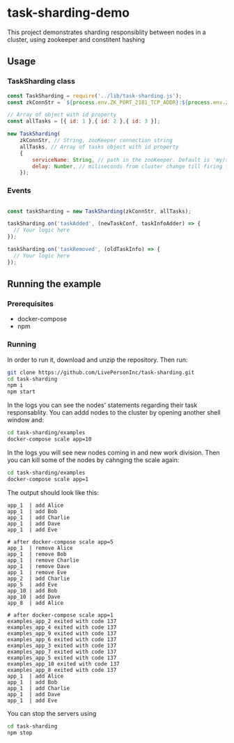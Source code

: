 # task-sharding-demo

This project demonstrates sharding responsiblity between nodes in a cluster, using zookeeper and constitent hashing

## Usage

### TaskSharding class

```js
const TaskSharding = require('../lib/task-sharding.js');
const zkConnStr = `${process.env.ZK_PORT_2181_TCP_ADDR}:${process.env.ZK_PORT_2181_TCP_PORT}`;

// Array of object with id property
const allTasks = [{ id: 1 },{ id: 2 },{ id: 3 }];

new TaskSharding(
	zkConnStr, // String, zooKeeper connection string
	allTasks, // Array of tasks object with id property
	{
		serviceName: String, // path in the zooKeeper. Default is 'my/service/name/v1'.
		delay: Number, // miliseconds from cluster change till firing the 'taskAdded','taskRemoved'. Default is 1000.
	});

```

### Events

```js

const taskSharding = new TaskSharding(zkConnStr, allTasks);

taskSharding.on('taskAdded', (newTaskConf, taskInfoAdder) => {
  // Your logic here
});

taskSharding.on('taskRemoved', (oldTaskInfo) => {
  // Your logic here
});
```

## Running the example

### Prerequisites

* docker-compose
* npm

### Running

In order to run it, download and unzip the repository. Then run:

```sh
git clone https://github.com/LivePersonInc/task-sharding.git
cd task-sharding
npm i
npm start
```
In the logs you can see the nodes' statements regarding their task responsablity.
You can addd nodes to the cluster by opening another shell window and:

```sh
cd task-sharding/examples
docker-compose scale app=10
```

In the logs you will see new nodes coming in and new work division. Then you can kill some of the nodes by cahnging the scale again:
```sh
cd task-sharding/examples
docker-compose scale app=1
```
The output should look like this:

```
app_1  | add Alice
app_1  | add Bob
app_1  | add Charlie
app_1  | add Dave
app_1  | add Eve

# after docker-compose scale app=5
app_1  | remove Alice
app_1  | remove Bob
app_1  | remove Charlie
app_1  | remove Dave
app_1  | remove Eve
app_2  | add Charlie
app_5  | add Eve
app_10 | add Bob
app_10 | add Dave
app_8  | add Alice

# after docker-compose scale app=1
examples_app_2 exited with code 137
examples_app_4 exited with code 137
examples_app_9 exited with code 137
examples_app_6 exited with code 137
examples_app_3 exited with code 137
examples_app_7 exited with code 137
examples_app_5 exited with code 137
examples_app_10 exited with code 137
examples_app_8 exited with code 137
app_1  | add Alice
app_1  | add Bob
app_1  | add Charlie
app_1  | add Dave
app_1  | add Eve
```

You can stop the servers using
```sh
cd task-sharding
npm stop
```

